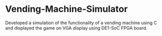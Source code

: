# Vending-Machine-Simulator

Developed a simulation of the functionality of a vending
machine using C and displayed the game on VGA display
using DE1-SoC FPGA board.

